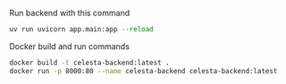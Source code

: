 
Run backend with this command

```py
uv run uvicorn app.main:app --reload
```

Docker build and run commands

```bash
docker build -t celesta-backend:latest .
docker run -p 8000:80 --name celesta-backend celesta-backend:latest
```

